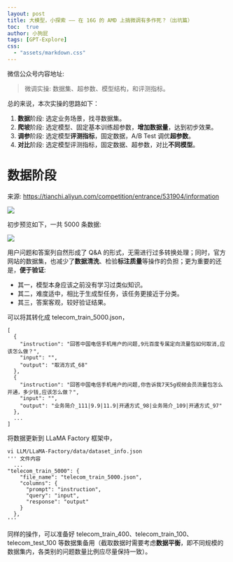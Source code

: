 ```yaml
---
layout: post
title: 大模型，小探索 —— 在 16G 的 AMD 上搞微调有多作死？（出坑篇）
toc:  true
author: 小狗屁
tags: [GPT-Explore]
css:
  - "assets/markdown.css"
---
```


微信公众号内容地址: 

> 微调实操: 数据集、超参数、模型结构，和评测指标。

总的来说，本次实操的思路如下：

1. **数据**阶段: 选定业务场景，找寻数据集。
2. **爬坡**阶段: 选定模型、固定基本训练超参数，**增加数据量**，达到初步效果。
3. **调参**阶段: 选定模型**评测指标**，固定数据，A/B Test 调优**超参数**。
4. **对比**阶段: 选定模型评测指标，固定数据、超参数，对比**不同模型**。

# 数据阶段

来源: https://tianchi.aliyun.com/competition/entrance/531904/information

![](https://files.mdnice.com/user/44560/fbeacf2f-dec4-41fc-b39a-46b463a20387.png)

初步预览如下，一共 5000 条数据:

![](https://files.mdnice.com/user/44560/1250e6ca-6f12-4c21-85d0-2fff573312dc.png)

用户问题和答案列自然形成了 Q&A 的形式，无需进行过多转换处理；同时，官方网站的数据集，也减少了**数据清洗**、检验**标注质量**等操作的负担；更为重要的还是，**便于验证**:

- 其一，模型本身应该之前没有学习过类似知识。
- 其二，难度适中，相比于生成型任务，该任务更接近于分类。
- 其三，答案客观，较好验证结果。

可以将其转化成 telecom_train_5000.json，

```
[
  {
    "instruction": "回答中国电信手机用户的问题,9元百度专属定向流量包如何取消,应该怎么做？",
    "input": "",
    "output": "取消方式_68"
  },
  {
    "instruction": "回答中国电信手机用户的问题,你告诉我7天5g视频会员流量包怎么开通，多少钱,应该怎么做？",
    "input": "",
    "output": "业务简介_111|9.9|11.9|开通方式_98|业务简介_109|开通方式_97"
  },
  ...
]
```

将数据更新到 LLaMA Factory 框架中，

```
vi LLM/LLaMA-Factory/data/dataset_info.json
''' 文件内容
  ...
"telecom_train_5000": {
    "file_name": "telecom_train_5000.json",
    "columns": {
      "prompt": "instruction",
      "query": "input",
      "response": "output"
    }
  },
'''
```

同样的操作，可以准备好 telecom_train_400、telecom_train_100、telecom_test_100 等数据集备用（截取数据时需要考虑**数据平衡**，即不同规模的数据集内，各类别的问题数量比例应尽量保持一致）。

